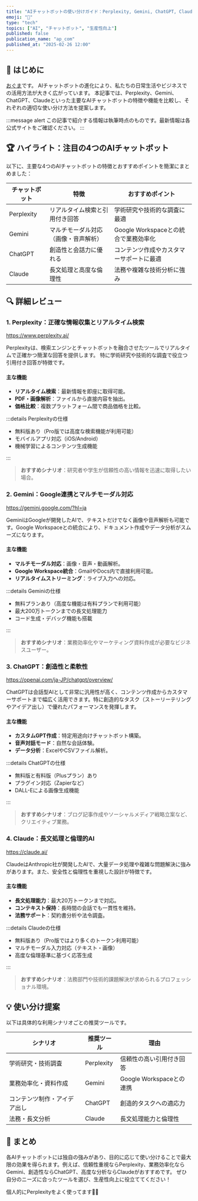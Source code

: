 ```yaml
---
title: "AIチャットボットの使い分けガイド：Perplexity, Gemini, ChatGPT, Claudeの活用法"
emoji: "🤖"
type: "tech"
topics: ["AI", "チャットボット", "生産性向上"]
published: false
publication_name: "ap_com"
published_at: "2025-02-26 12:00"
---
```


## 🌟 はじめに

[おぐま](https://github.com/9mak)です。
AIチャットボットの進化により、私たちの日常生活やビジネスでの活用方法が大きく広がっています。
本記事では、Perplexity、Gemini、ChatGPT、Claudeといった主要なAIチャットボットの特徴や機能を比較し、それぞれの適切な使い分け方法を提案します。

:::message alert
この記事で紹介する情報は執筆時点のものです。最新情報は各公式サイトをご確認ください。
:::

## 🏆 ハイライト：注目の4つのAIチャットボット

以下に、主要な4つのAIチャットボットの特徴とおすすめポイントを簡潔にまとめました：

| チャットボット | 特徴 | おすすめポイント |
| --- | --- | --- |
| Perplexity | リアルタイム検索と引用付き回答 | 学術研究や技術的な調査に最適 |
| Gemini | マルチモーダル対応（画像・音声解析） | Google Workspaceとの統合で業務効率化 |
| ChatGPT | 創造性と会話力に優れる | コンテンツ作成やカスタマーサポートに最適 |
| Claude | 長文処理と高度な倫理性 | 法務や複雑な技術分析に強み |

## 🔍 詳細レビュー

### 1. **Perplexity**：正確な情報収集とリアルタイム検索

https://www.perplexity.ai/

Perplexityは、検索エンジンとチャットボットを融合させたツールでリアルタイムで正確かつ簡潔な回答を提供します。
特に学術研究や技術的な調査で役立つ引用付き回答が特徴です。

#### 主な機能

- **リアルタイム検索**：最新情報を即座に取得可能。
- **PDF・画像解析**：ファイルから直接内容を抽出。
- **価格比較**：複数プラットフォーム間で商品価格を比較。

:::details Perplexityの仕様

- 無料版あり（Pro版では高度な検索機能が利用可能）
- モバイルアプリ対応（iOS/Android）
- 機械学習によるコンテンツ生成機能

:::

> **おすすめシナリオ**：研究者や学生が信頼性の高い情報を迅速に取得したい場合。

### 2. **Gemini**：Google連携とマルチモーダル対応

https://gemini.google.com/?hl=ja

GeminiはGoogleが開発したAIで、テキストだけでなく画像や音声解析も可能です。Google Workspaceとの統合により、ドキュメント作成やデータ分析がスムーズになります。

#### 主な機能

- **マルチモーダル対応**：画像・音声・動画解析。
- **Google Workspace統合**：GmailやDocs内で直接利用可能。
- **リアルタイムストリーミング**：ライブ入力への対応。

:::details Geminiの仕様

- 無料プランあり（高度な機能は有料プランで利用可能）
- 最大200万トークンまでの長文処理能力
- コード生成・デバッグ機能も搭載

:::

> **おすすめシナリオ**：業務効率化やマーケティング資料作成が必要なビジネスユーザー。

### 3. **ChatGPT**：創造性と柔軟性

https://openai.com/ja-JP/chatgpt/overview/

ChatGPTは会話型AIとして非常に汎用性が高く、コンテンツ作成からカスタマーサポートまで幅広く活用できます。特に創造的なタスク（ストーリーテリングやアイデア出し）で優れたパフォーマンスを発揮します。

#### 主な機能

- **カスタムGPT作成**：特定用途向けチャットボット構築。
- **音声対話モード**：自然な会話体験。
- **データ分析**：ExcelやCSVファイル解析。

:::details ChatGPTの仕様

- 無料版と有料版（Plusプラン）あり
- プラグイン対応（Zapierなど）
- DALL-Eによる画像生成機能

:::

> **おすすめシナリオ**：ブログ記事作成やソーシャルメディア戦略立案など、クリエイティブ業務。

### 4. **Claude**：長文処理と倫理的AI

https://claude.ai/

ClaudeはAnthropic社が開発したAIで、大量データ処理や複雑な問題解決に強みがあります。また、安全性と倫理性を重視した設計が特徴です。

#### 主な機能

- **長文処理能力**：最大20万トークンまで対応。
- **コンテキスト保持**：長時間の会話でも一貫性を維持。
- **法務サポート**：契約書分析や法令調査。

:::details Claudeの仕様

- 無料版あり（Pro版ではより多くのトークン利用可能）
- マルチモーダル入力対応（テキスト・画像）
- 高度な倫理基準に基づく応答生成

:::

> **おすすめシナリオ**：法務部門や技術的課題解決が求められるプロフェッショナル環境。

## 💡 使い分け提案

以下は具体的な利用シナリオごとの推奨ツールです。

| シナリオ | 推奨ツール | 理由 |
| --- | --- | --- |
| 学術研究・技術調査 | Perplexity | 信頼性の高い引用付き回答 |
| 業務効率化・資料作成 | Gemini | Google Workspaceとの連携 |
| コンテンツ制作・アイデア出し | ChatGPT | 創造的タスクへの適応力 |
| 法務・長文分析 | Claude | 長文処理能力と倫理性 |

## 🎉 まとめ

各AIチャットボットには独自の強みがあり、目的に応じて使い分けることで最大限の効果を得られます。例えば、信頼性重視ならPerplexity、業務効率化ならGemini、創造性ならChatGPT、高度な分析ならClaudeがおすすめです。
ぜひ自分のニーズに合ったツールを選び、生産性向上に役立ててください！

個人的にPerplexityをよく使ってます🧑‍💼
